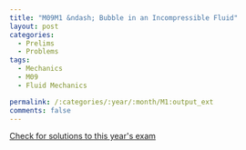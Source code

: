 ```yaml
---
title: "M09M1 &ndash; Bubble in an Incompressible Fluid"
layout: post
categories:
  - Prelims
  - Problems
tags:
  - Mechanics
  - M09
  - Fluid Mechanics

permalink: /:categories/:year/:month/M1:output_ext
comments: false
---
```

<object data="2009M1M.pdf" type="application/pdf" width="100%" height="500"></object>
<div class="message"><a href='https://princetonprelim.com/prelim/23/'>Check for solutions to this year's exam</a></div>